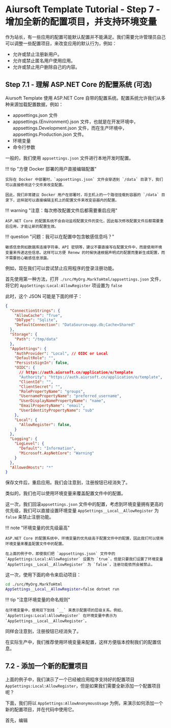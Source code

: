 # Aiursoft Template Tutorial - Step 7 - 增加全新的配置项目，并支持环境变量

作为站长，有一些应用的配置可能默认配置并不能满足。我们需要允许管理员自己可以调整一些配置项目，来改变应用的默认行为，例如：

* 允许或禁止注册新用户。
* 允许或禁止匿名用户使用应用。
* 允许或禁止用户删除自己的内容。

## Step 7.1 - 理解 ASP.NET Core 的配置系统 (可选)

Aiursoft Template 使用 ASP.NET Core 自带的配置系统。配置系统允许我们从多种来源加载配置数据，例如：

* appsettings.json 文件
* appsettings.{Environment}.json 文件，也就是在开发环境中，appsettings.Development.json 文件，而在生产环境中，appsettings.Production.json 文件。
* 环境变量
* 命令行参数

一般的，我们使用 `appsettings.json` 文件进行本地开发时配置。

!!! tip "方便 Docker 部署的用户直接编辑配置"

    实际在 Docker 中部署时，`appsettings.json` 文件会穿透到 `/data` 目录下，我们可以直接修改这个文件来改变配置。

    因此，我们非常建议 Docker 用户在部署时，将主机上的一个路径挂载到容器的 `/data` 目录下，这样就可以直接编辑主机上的配置文件来改变容器内的配置。

!!! warning "注意：每次修改配置文件后都需要重启应用"

    ASP.NET Core 的配置系统不会自动监视配置文件的变化，因此每次修改配置文件后都需要重启应用，才能让新的配置生效。

!!! question "问题：我可以在配置中包含敏感信息吗？"

    敏感信息例如数据库连接字符串、API 密钥等，建议不要直接写在配置文件中，而是使用环境变量来传递这些信息。这样可以方便 Renew 的时候快速根据声明式的配置而重新生成配置，而不需要担心敏感信息泄露。

例如，现在我们可以尝试禁止应用程序的登录注册功能。

首先使用第一种方法，打开 `./src/MyOrg.MarkToHtml/appsettings.json` 文件，将它的 `AppSettings:Local:AllowRegister` 项设置为 `false`

此时，这个 JSON 可能是下面的样子：

```json title="禁止注册的 appsettings.json"
{
  "ConnectionStrings": {
    "AllowCache": "True",
    "DbType": "Sqlite",
    "DefaultConnection": "DataSource=app.db;Cache=Shared"
  },
  "Storage": {
    "Path": "/tmp/data"
  },
  "AppSettings": {
    "AuthProvider": "Local", // OIDC or Local
    "DefaultRole": "",
    "PersistsSignIn": false,
    "OIDC": {
      // https://auth.aiursoft.cn/application/o/template
      "Authority": "https://auth.aiursoft.cn/application/o/template",
      "ClientId": "",
      "ClientSecret": "",
      "RolePropertyName": "groups",
      "UsernamePropertyName": "preferred_username",
      "UserDisplayNamePropertyName": "name",
      "EmailPropertyName": "email",
      "UserIdentityPropertyName": "sub"
    },
    "Local": {
      "AllowRegister": false,
    }
  },
  "Logging": {
    "LogLevel": {
      "Default": "Information",
      "Microsoft.AspNetCore": "Warning"
    }
  },
  "AllowedHosts": "*"
}
```

保存文件后，重启应用。我们会注意到，注册按钮已经消失了。

类似的，我们也可以使用环境变量来覆盖配置文件中的配置。

这一次，我们回滚`appsettings.json` 文件中的配置，考虑到环境变量拥有更高的优先级，我们可以直接设置环境变量 `AppSettings__Local__AllowRegister` 为 `false` 来禁止注册功能。

!!! note "环境变量的优先级最高"

    ASP.NET Core 的配置系统中，环境变量的优先级高于配置文件中的配置，因此我们可以使用环境变量来覆盖配置文件中的配置。

    在上面的例子中，即使我们把 `appsettings.json` 文件中的 `AppSettings:Local:AllowRegister` 设置为 `true`，但是只要我们设置了环境变量 `AppSettings__Local__AllowRegister` 为 `false`，注册功能依然会被禁止。

这一次，使用下面的命令来启动项目：

```bash
cd ./src/MyOrg.MarkToHtml
AppSettings__Local__AllowRegister=false dotnet run
```

!!! tip "注意环境变量的命名规则"

    在环境变量中，使用双下划线 `__` 来表示配置项的层级关系。例如，`AppSettings:Local:AllowRegister` 在环境变量中表示为 `AppSettings__Local__AllowRegister`。

同样会注意到，注册按钮已经消失了。

在实际生产中，我们推荐使用环境变量来配置，这样方便版本控制我们的配置信息。

## 7.2 - 添加一个新的配置项目

上面的例子中，我们演示了一个已经被应用程序支持好的配置项目 `AppSettings:Local:AllowRegister`，但是如果我们需要全新添加一个配置项目呢？

下面，我们将以 `AppSettings:AllowAnonymousUsage` 为例，来演示如何添加一个新的配置项目，并在代码中使用它。

首先，编辑